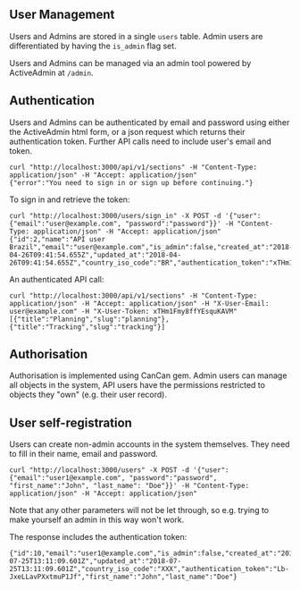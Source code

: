 ## User Management

Users and Admins are stored in a single `users` table. Admin users are differentiated by having the `is_admin` flag set.

Users and Admins can be managed via an admin tool powered by ActiveAdmin at `/admin`.

## Authentication

Users and Admins can be authenticated by email and password using either the ActiveAdmin html form, or a json request which returns their authentication token. Further API calls need to include user's email and token.

```
curl "http://localhost:3000/api/v1/sections" -H "Content-Type: application/json" -H "Accept: application/json"
{"error":"You need to sign in or sign up before continuing."}
```

To sign in and retrieve the token:

```
curl "http://localhost:3000/users/sign_in" -X POST -d '{"user": {"email":"user@example.com", "password":"password"}}' -H "Content-Type: application/json" -H "Accept: application/json"
{"id":2,"name":"API user Brazil","email":"user@example.com","is_admin":false,"created_at":"2018-04-26T09:41:54.655Z","updated_at":"2018-04-26T09:41:54.655Z","country_iso_code":"BR","authentication_token":"xTHm1Fmy8ffYEsquKAVM"}
```

An authenticated API call:

```
curl "http://localhost:3000/api/v1/sections" -H "Content-Type: application/json" -H "Accept: application/json" -H "X-User-Email: user@example.com" -H "X-User-Token: xTHm1Fmy8ffYEsquKAVM"
[{"title":"Planning","slug":"planning"},{"title":"Tracking","slug":"tracking"}]
```

## Authorisation

Authorisation is implemented using CanCan gem. Admin users can manage all objects in the system, API users have the permissions restricted to objects they "own" (e.g. their user record).

## User self-registration

Users can create non-admin accounts in the system themselves. They need to fill in their name, email and password.

```
curl "http://localhost:3000/users" -X POST -d '{"user": {"email":"user1@example.com", "password":"password", "first_name":"John", "last_name": "Doe"}}' -H "Content-Type: application/json" -H "Accept: application/json"
```

Note that any other parameters will not be let through, so e.g. trying to make yourself an admin in this way won't work.

The response includes the authentication token:

```
{"id":10,"email":"user1@example.com","is_admin":false,"created_at":"2018-07-25T13:11:09.601Z","updated_at":"2018-07-25T13:11:09.601Z","country_iso_code":"XXX","authentication_token":"Lb-JxeLLavPXxtmuP1Jf","first_name":"John","last_name":"Doe"}
```


